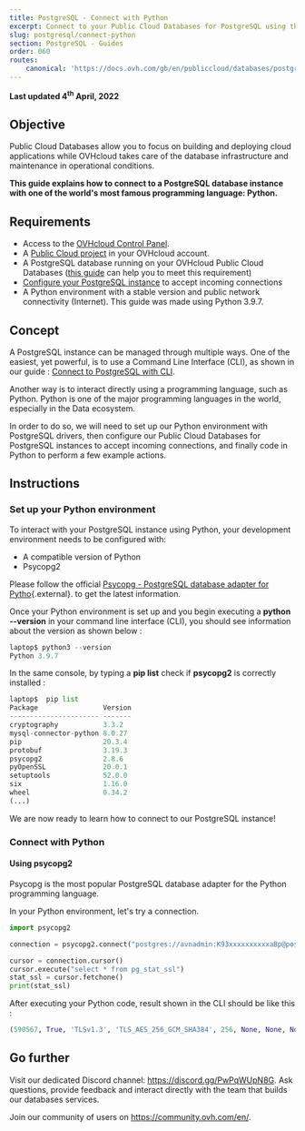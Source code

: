 ```yaml
---
title: PostgreSQL - Connect with Python
excerpt: Connect to your Public Cloud Databases for PostgreSQL using the Python programming language
slug: postgresql/connect-python
section: PostgreSQL - Guides
order: 060
routes:
    canonical: 'https://docs.ovh.com/gb/en/publiccloud/databases/postgresql/connect-python/'
---
```


**Last updated 4<sup>th</sup> April, 2022**

## Objective

Public Cloud Databases allow you to focus on building and deploying cloud applications while OVHcloud takes care of the database infrastructure and maintenance in operational conditions.

**This guide explains how to connect to a PostgreSQL database instance with one of the world's most famous programming language: Python.**

## Requirements

- Access to the [OVHcloud Control Panel](https://www.ovh.com/auth/?action=gotomanager&from=https://www.ovh.de/&ovhSubsidiary=de).
- A [Public Cloud project](https://www.ovhcloud.com/de/public-cloud/) in your OVHcloud account.
- A PostgreSQL database running on your OVHcloud Public Cloud Databases ([this guide](https://docs.ovh.com/de/publiccloud/databases/getting-started/) can help you to meet this requirement)
- [Configure your PostgreSQL instance](https://docs.ovh.com/de/databases/postgresql/configure-postgresql-instance/) to accept incoming connections
- A Python environment with a stable version and public network connectivity (Internet). This guide was made using Python 3.9.7.

## Concept

A PostgreSQL instance can be managed through multiple ways.
One of the easiest, yet powerful, is to use a Command Line Interface (CLI), as shown in our guide : [Connect to PostgreSQL with CLI](https://docs.ovh.com/de/publiccloud/databases/postgresql/connect-cli).

Another way is to interact directly using a programming language, such as Python.
Python is one of the major programming languages in the world, especially in the Data ecosystem.

In order to do so, we will need to set up our Python environment with PostgreSQL drivers, then configure our Public Cloud Databases for PostgreSQL instances to accept incoming connections, and finally code in Python to perform a few example actions.

## Instructions

### Set up your Python environment

To interact with your PostgreSQL instance using Python, your development environment needs to be configured with:

- A compatible version of Python
- Psycopg2

Please follow the official [Psycopg - PostgreSQL database adapter for Pytho](https://www.psycopg.org/docs/){.external}. to get the latest information.

Once your Python environment is set up and you begin executing a **python --version** in your command line interface (CLI), you should see information about the version as shown below :

```python
laptop$ python3 --version
Python 3.9.7
```

In the same console, by typing a **pip list** check if **psycopg2** is correctly installed :

```python
laptop$  pip list           
Package                Version
---------------------- -------
cryptography           3.3.2
mysql-connector-python 8.0.27
pip                    20.3.4
protobuf               3.19.3
psycopg2               2.8.6
pyOpenSSL              20.0.1
setuptools             52.0.0
six                    1.16.0
wheel                  0.34.2
(...)
```

We are now ready to learn how to connect to our PostgreSQL instance!

### Connect with Python

#### Using psycopg2

Psycopg is the most popular PostgreSQL database adapter for the Python programming language.

In your Python environment, let's try a connection.

```python
import psycopg2

connection = psycopg2.connect("postgres://avnadmin:K93xxxxxxxxxxaBp@postgresql-57xxxxfc-o2xxxxb53.database.cloud.ovh.net:20184/defaultdb?sslmode=require")

cursor = connection.cursor()
cursor.execute("select * from pg_stat_ssl")
stat_ssl = cursor.fetchone()
print(stat_ssl)
```

After executing your Python code, result shown in the CLI should be like this :

```python
(590567, True, 'TLSv1.3', 'TLS_AES_256_GCM_SHA384', 256, None, None, None)
```

## Go further

Visit our dedicated Discord channel: <https://discord.gg/PwPqWUpN8G>. Ask questions, provide feedback and interact directly with the team that builds our databases services.

Join our community of users on <https://community.ovh.com/en/>.
